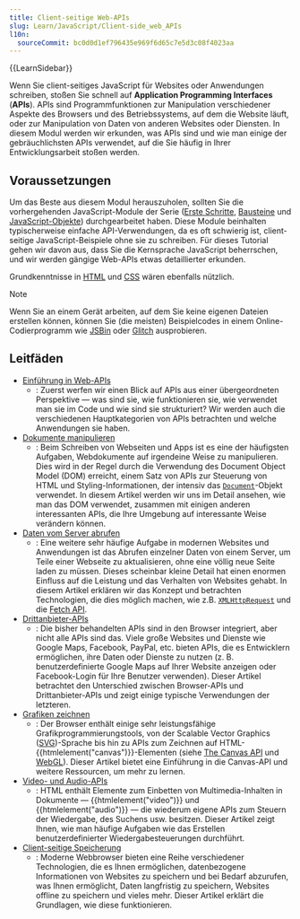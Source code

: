 ```yaml
---
title: Client-seitige Web-APIs
slug: Learn/JavaScript/Client-side_web_APIs
l10n:
  sourceCommit: bc0d0d1ef796435e969f6d65c7e5d3c08f4023aa
---
```


{{LearnSidebar}}

Wenn Sie client-seitiges JavaScript für Websites oder Anwendungen schreiben, stoßen Sie schnell auf **Application Programming Interfaces** (**APIs**). APIs sind Programmfunktionen zur Manipulation verschiedener Aspekte des Browsers und des Betriebssystems, auf dem die Website läuft, oder zur Manipulation von Daten von anderen Websites oder Diensten. In diesem Modul werden wir erkunden, was APIs sind und wie man einige der gebräuchlichsten APIs verwendet, auf die Sie häufig in Ihrer Entwicklungsarbeit stoßen werden.

## Voraussetzungen

Um das Beste aus diesem Modul herauszuholen, sollten Sie die vorhergehenden JavaScript-Module der Serie ([Erste Schritte](/de/docs/Learn/JavaScript/First_steps), [Bausteine](/de/docs/Learn/JavaScript/Building_blocks) und [JavaScript-Objekte](/de/docs/Learn/JavaScript/Objects)) durchgearbeitet haben. Diese Module beinhalten typischerweise einfache API-Verwendungen, da es oft schwierig ist, client-seitige JavaScript-Beispiele ohne sie zu schreiben. Für dieses Tutorial gehen wir davon aus, dass Sie die Kernsprache JavaScript beherrschen, und wir werden gängige Web-APIs etwas detaillierter erkunden.

Grundkenntnisse in [HTML](/de/docs/Learn/HTML) und [CSS](/de/docs/Learn/CSS) wären ebenfalls nützlich.

> [!NOTE]
> Wenn Sie an einem Gerät arbeiten, auf dem Sie keine eigenen Dateien erstellen können, können Sie (die meisten) Beispielcodes in einem Online-Codierprogramm wie [JSBin](https://jsbin.com/) oder [Glitch](https://glitch.com/) ausprobieren.

## Leitfäden

- [Einführung in Web-APIs](/de/docs/Learn/JavaScript/Client-side_web_APIs/Introduction)
  - : Zuerst werfen wir einen Blick auf APIs aus einer übergeordneten Perspektive — was sind sie, wie funktionieren sie, wie verwendet man sie im Code und wie sind sie strukturiert? Wir werden auch die verschiedenen Hauptkategorien von APIs betrachten und welche Anwendungen sie haben.
- [Dokumente manipulieren](/de/docs/Learn/JavaScript/Client-side_web_APIs/Manipulating_documents)
  - : Beim Schreiben von Webseiten und Apps ist es eine der häufigsten Aufgaben, Webdokumente auf irgendeine Weise zu manipulieren. Dies wird in der Regel durch die Verwendung des Document Object Model (DOM) erreicht, einem Satz von APIs zur Steuerung von HTML und Styling-Informationen, der intensiv das [`Document`](/de/docs/Web/API/Document)-Objekt verwendet. In diesem Artikel werden wir uns im Detail ansehen, wie man das DOM verwendet, zusammen mit einigen anderen interessanten APIs, die Ihre Umgebung auf interessante Weise verändern können.
- [Daten vom Server abrufen](/de/docs/Learn/JavaScript/Client-side_web_APIs/Fetching_data)
  - : Eine weitere sehr häufige Aufgabe in modernen Websites und Anwendungen ist das Abrufen einzelner Daten von einem Server, um Teile einer Webseite zu aktualisieren, ohne eine völlig neue Seite laden zu müssen. Dieses scheinbar kleine Detail hat einen enormen Einfluss auf die Leistung und das Verhalten von Websites gehabt. In diesem Artikel erklären wir das Konzept und betrachten Technologien, die dies möglich machen, wie z.B. [`XMLHttpRequest`](/de/docs/Web/API/XMLHttpRequest) und die [Fetch API](/de/docs/Web/API/Fetch_API).
- [Drittanbieter-APIs](/de/docs/Learn/JavaScript/Client-side_web_APIs/Third_party_APIs)
  - : Die bisher behandelten APIs sind in den Browser integriert, aber nicht alle APIs sind das. Viele große Websites und Dienste wie Google Maps, Facebook, PayPal, etc. bieten APIs, die es Entwicklern ermöglichen, ihre Daten oder Dienste zu nutzen (z. B. benutzerdefinierte Google Maps auf Ihrer Website anzeigen oder Facebook-Login für Ihre Benutzer verwenden). Dieser Artikel betrachtet den Unterschied zwischen Browser-APIs und Drittanbieter-APIs und zeigt einige typische Verwendungen der letzteren.
- [Grafiken zeichnen](/de/docs/Learn/JavaScript/Client-side_web_APIs/Drawing_graphics)
  - : Der Browser enthält einige sehr leistungsfähige Grafikprogrammierungstools, von der Scalable Vector Graphics ([SVG](/de/docs/Web/SVG))-Sprache bis hin zu APIs zum Zeichnen auf HTML-{{htmlelement("canvas")}}-Elementen (siehe [The Canvas API](/de/docs/Web/API/Canvas_API) und [WebGL](/de/docs/Web/API/WebGL_API)). Dieser Artikel bietet eine Einführung in die Canvas-API und weitere Ressourcen, um mehr zu lernen.
- [Video- und Audio-APIs](/de/docs/Learn/JavaScript/Client-side_web_APIs/Video_and_audio_APIs)
  - : HTML enthält Elemente zum Einbetten von Multimedia-Inhalten in Dokumente — {{htmlelement("video")}} und {{htmlelement("audio")}} — die wiederum eigene APIs zum Steuern der Wiedergabe, des Suchens usw. besitzen. Dieser Artikel zeigt Ihnen, wie man häufige Aufgaben wie das Erstellen benutzerdefinierter Wiedergabesteuerungen durchführt.
- [Client-seitige Speicherung](/de/docs/Learn/JavaScript/Client-side_web_APIs/Client-side_storage)
  - : Moderne Webbrowser bieten eine Reihe verschiedener Technologien, die es Ihnen ermöglichen, datenbezogene Informationen von Websites zu speichern und bei Bedarf abzurufen, was Ihnen ermöglicht, Daten langfristig zu speichern, Websites offline zu speichern und vieles mehr. Dieser Artikel erklärt die Grundlagen, wie diese funktionieren.
